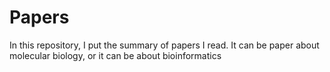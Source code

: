 # Papers
In this repository, I put the summary of papers I read. It can be paper about molecular biology, or it can be about bioinformatics
